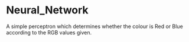 # Neural_Network

A simple perceptron which determines whether the colour is Red or Blue according to the RGB values given.
